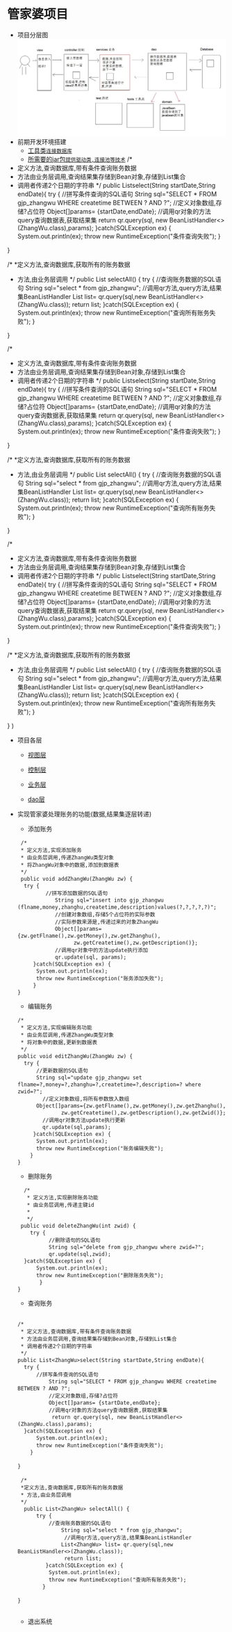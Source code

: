 # 管家婆项目

* 项目分层图
![](https://github.com/L-sang/demo1/blob/master/%E7%AE%A1%E5%AE%B6%E5%A9%86%E9%A1%B9%E7%9B%AE/%E9%A1%B9%E7%9B%AE%E4%B8%AD%E7%9A%84%E5%88%86%E5%B1%82.JPG)
* 前期开发环境搭建 
  * [工具类`连接数据库`]()
  * [所需要的jar包`提供驱动类,连接池等技术`](https://github.com/L-sang/demo1/tree/master/%E7%AE%A1%E5%AE%B6%E5%A9%86%E9%A1%B9%E7%9B%AE/jar%E5%8C%85)
/*
 * 定义方法,查询数据库,带有条件查询账务数据 
 * 方法由业务层调用,查询结果集存储到Bean对象,存储到List集合
 * 调用者传递2个日期的字符串
 */
public List<ZhangWu>select(String startDate,String endDate){
	try {
	//拼写条件查询的SQL语句
		String sql="SELECT * FROM gjp_zhangwu WHERE createtime BETWEEN ? AND ?";
		//定义对象数组,存储?占位符
		Object[]params= {startDate,endDate};
		//调用qr对象的方法query查询数据表,获取结果集
		return qr.query(sql, new BeanListHandler<>(ZhangWu.class),params);
	}catch(SQLException ex) {
		System.out.println(ex);
		throw new RuntimeException("条件查询失败");
	}

}

/*
 *定义方法,查询数据库,获取所有的账务数据 
 * 方法,由业务层调用
 */
public List<ZhangWu> selectAll() {
	    try {
	    //查询账务数据的SQL语句
			String sql="select * from gjp_zhangwu";
			//调用qr方法,query方法,结果集BeanListHandler
			List<ZhangWu> list=	qr.query(sql,new BeanListHandler<>(ZhangWu.class));
			return list;
		}catch(SQLException ex) {
			System.out.println(ex);
			throw new RuntimeException("查询所有账务失败");
		}
 
}

/*
 * 定义方法,查询数据库,带有条件查询账务数据 
 * 方法由业务层调用,查询结果集存储到Bean对象,存储到List集合
 * 调用者传递2个日期的字符串
 */
public List<ZhangWu>select(String startDate,String endDate){
	try {
	//拼写条件查询的SQL语句
		String sql="SELECT * FROM gjp_zhangwu WHERE createtime BETWEEN ? AND ?";
		//定义对象数组,存储?占位符
		Object[]params= {startDate,endDate};
		//调用qr对象的方法query查询数据表,获取结果集
		return qr.query(sql, new BeanListHandler<>(ZhangWu.class),params);
	}catch(SQLException ex) {
		System.out.println(ex);
		throw new RuntimeException("条件查询失败");
	}

}

/*
 *定义方法,查询数据库,获取所有的账务数据 
 * 方法,由业务层调用
 */
public List<ZhangWu> selectAll() {
	    try {
	    //查询账务数据的SQL语句
			String sql="select * from gjp_zhangwu";
			//调用qr方法,query方法,结果集BeanListHandler
			List<ZhangWu> list=	qr.query(sql,new BeanListHandler<>(ZhangWu.class));
			return list;
		}catch(SQLException ex) {
			System.out.println(ex);
			throw new RuntimeException("查询所有账务失败");
		}
 
}

/*
 * 定义方法,查询数据库,带有条件查询账务数据 
 * 方法由业务层调用,查询结果集存储到Bean对象,存储到List集合
 * 调用者传递2个日期的字符串
 */
public List<ZhangWu>select(String startDate,String endDate){
	try {
	//拼写条件查询的SQL语句
		String sql="SELECT * FROM gjp_zhangwu WHERE createtime BETWEEN ? AND ?";
		//定义对象数组,存储?占位符
		Object[]params= {startDate,endDate};
		//调用qr对象的方法query查询数据表,获取结果集
		return qr.query(sql, new BeanListHandler<>(ZhangWu.class),params);
	}catch(SQLException ex) {
		System.out.println(ex);
		throw new RuntimeException("条件查询失败");
	}

}

/*
 *定义方法,查询数据库,获取所有的账务数据 
 * 方法,由业务层调用
 */
public List<ZhangWu> selectAll() {
	    try {
	    //查询账务数据的SQL语句
			String sql="select * from gjp_zhangwu";
			//调用qr方法,query方法,结果集BeanListHandler
			List<ZhangWu> list=	qr.query(sql,new BeanListHandler<>(ZhangWu.class));
			return list;
		}catch(SQLException ex) {
			System.out.println(ex);
			throw new RuntimeException("查询所有账务失败");
		}
 
}
)
* 项目各层
  * [视图层](https://github.com/L-sang/demo1/blob/master/%E7%AE%A1%E5%AE%B6%E5%A9%86%E9%A1%B9%E7%9B%AE/src/cn/itcast/gjp/view/MainView.java)
  * [控制层](https://github.com/L-sang/demo1/blob/master/%E7%AE%A1%E5%AE%B6%E5%A9%86%E9%A1%B9%E7%9B%AE/src/cn/itcast/gjp/controller/ZhangWuController.java)
  
  * [业务层](https://github.com/L-sang/demo1/blob/master/%E7%AE%A1%E5%AE%B6%E5%A9%86%E9%A1%B9%E7%9B%AE/src/cn/itcast/gjp/service/ZhangWuService.java)
  * [dao层](https://github.com/L-sang/demo1/blob/master/%E7%AE%A1%E5%AE%B6%E5%A9%86%E9%A1%B9%E7%9B%AE/src/cn/itcast/gjp/dao/ZhangWuDao.java)

* 实现管家婆处理账务的功能(数据,结果集逐层转递)
  * 添加账务
  ```
   /*
   * 定义方法,实现添加账务 
   * 由业务层调用,传递ZhangWu类型对象
   * 将ZhangWu对象中的数据,添加到数据表
   */
   public void addZhangWu(ZhangWu zw) {
  	try {
	       //拼写添加数据的SQL语句
		      String sql="insert into gjp_zhangwu (flname,money,zhanghu,createtime,description)values(?,?,?,?,?)";
		      //创建对象数组,存储5个占位符的实际参数
		      //实际参数来源是,传递过来的对象ZhangWu
		      Object[]params= {zw.getFlname(),zw.getMoney(),zw.getZhanghu(),
			    	zw.getCreatetime(),zw.getDescription()};
		      //调用qr对象中的方法update执行添加
		      qr.update(sql, params);
	   }catch(SQLException ex) {
	  	System.out.println(ex);
	  	throw new RuntimeException("账务添加失败");
	   }
  } 
  
  ```
  * 编辑账务
  ```
  /*
   * 定义方法,实现编辑账务功能 
   * 由业务层调用,传递ZhangWu类型对象
   * 将对象中的数据,更新到数据表
   */
  public void editZhangWu(ZhangWu zw) {
  	try {
       	//更新数据的SQL语句
       	String sql="update gjp_zhangwu set flname=?,money=?,zhanghu=?,createtime=?,description=? where zwid=?";
	      //定义对象数组,将所有参数放入数组
      	Object[]params={zw.getFlname(),zw.getMoney(),zw.getZhanghu(),
	    		zw.getCreatetime(),zw.getDescription(),zw.getZwid()};
	      //调用qr对象方法update执行更新
	      qr.update(sql,params);
   	   }catch(SQLException ex) {
	   	System.out.println(ex);
	  	throw new RuntimeException("账务编辑失败");
  	  }
  } 
  ```
  * 删除账务
  ```
    /*
     * 定义方法,实现删除账务功能 
     * 由业务层调用,传递主键id
     * 
     */
   public void deleteZhangWu(int zwid) {
	  try {
		    //删除语句的SQL语句
		    String sql="delete from gjp_zhangwu where zwid=?";
	    	qr.update(sql,zwid);
 	}catch(SQLException ex) {
	 	System.out.println(ex);
		throw new RuntimeException("删除账务失败");
     	 }
  } 
  ```
  * 查询账务
  ```
  
  /*
   * 定义方法,查询数据库,带有条件查询账务数据 
   * 方法由业务层调用,查询结果集存储到Bean对象,存储到List集合
   * 调用者传递2个日期的字符串
   */
  public List<ZhangWu>select(String startDate,String endDate){
  	try {
       	//拼写条件查询的SQL语句
       		String sql="SELECT * FROM gjp_zhangwu WHERE createtime BETWEEN ? AND ?";
	     	//定义对象数组,存储?占位符
	     	Object[]params= {startDate,endDate};
	     	//调用qr对象的方法query查询数据表,获取结果集
		     return qr.query(sql, new BeanListHandler<>(ZhangWu.class),params);
  	}catch(SQLException ex) {
  		System.out.println(ex);
	  	throw new RuntimeException("条件查询失败");
	  }

  }

   /*
   *定义方法,查询数据库,获取所有的账务数据 
   * 方法,由业务层调用
   */
    public List<ZhangWu> selectAll() {
	    try {
	        //查询账务数据的SQL语句
		      	String sql="select * from gjp_zhangwu";
			     //调用qr方法,query方法,结果集BeanListHandler
		      	List<ZhangWu> list=	qr.query(sql,new BeanListHandler<>(ZhangWu.class));
			     return list;
		   }catch(SQLException ex) {
		  	System.out.println(ex);
		  	throw new RuntimeException("查询所有账务失败");
		  }
 
  }

  
  ```
  * 退出系统

